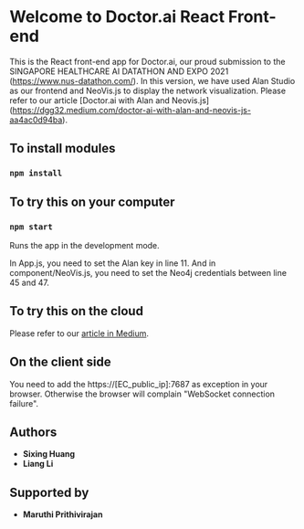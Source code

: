 # Welcome to Doctor.ai React Front-end

This is the React front-end app for Doctor.ai, our proud submission to the SINGAPORE HEALTHCARE AI DATATHON AND EXPO 2021 (https://www.nus-datathon.com/). In this version, we have used Alan Studio as our frontend and NeoVis.js to display the network visualization. Please refer to our article [Doctor.ai with Alan and Neovis.js] (https://dgg32.medium.com/doctor-ai-with-alan-and-neovis-js-aa4ac0d94ba).

## To install modules

### `npm install`

## To try this on your computer

### `npm start`

Runs the app in the development mode.

In App.js, you need to set the Alan key in line 11. And in component/NeoVis.js, you need to set the Neo4j credentials between line 45 and 47.

## To try this on the cloud

Please refer to our [article in Medium]([https://medium.com/p/1396d1cd6fa5](https://dgg32.medium.com/doctor-ai-with-alan-and-neovis-js-aa4ac0d94ba)).

## On the client side

You need to add the https://[EC_public_ip]:7687 as exception in your browser. Otherwise the browser will complain "WebSocket connection failure".

## Authors

- **Sixing Huang**
- **Liang Li**

## Supported by

- **Maruthi Prithivirajan**
